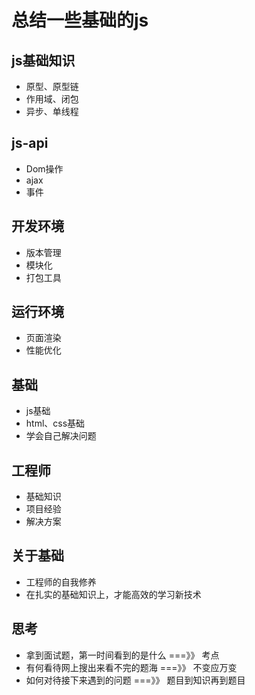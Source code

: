 
# 总结一些基础的js

## js基础知识

- 原型、原型链
- 作用域、闭包
- 异步、单线程


## js-api

- Dom操作
- ajax
- 事件


## 开发环境

- 版本管理
- 模块化
- 打包工具


## 运行环境

- 页面渲染
- 性能优化


## 基础

- js基础
- html、css基础
- 学会自己解决问题


## 工程师

- 基础知识
- 项目经验
- 解决方案


## 关于基础

- 工程师的自我修养
- 在扎实的基础知识上，才能高效的学习新技术


## 思考

- 拿到面试题，第一时间看到的是什么 ===》》 考点
- 有何看待网上搜出来看不完的题海 ===》》 不变应万变
- 如何对待接下来遇到的问题 ===》》 题目到知识再到题目


